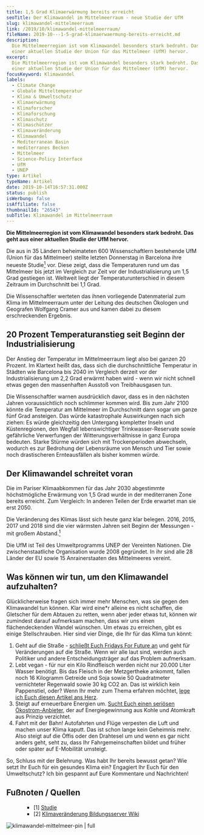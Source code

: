 ```yaml
---
title: 1,5 Grad Klimaerwärmung bereits erreicht
seoTitle: Der Klimawandel im Mittelmeerraum - neue Studie der UfM
slug: klimawandel-mittelmeerraum
link: /2019/10/klimawandel-mittelmeerraum/
fileName: 2019-10---1-5-grad-klimaerwaermung-bereits-erreicht.md
description:
  Die Mittelmeerregion ist vom Klimawandel besonders stark bedroht. Das geht aus
  einer aktuellen Studie der Union für das Mittelmeer (UfM) hervor.
excerpt:
  Die Mittelmeerregion ist vom Klimawandel besonders stark bedroht. Das geht aus
  einer aktuellen Studie der Union für das Mittelmeer (UfM) hervor.
focusKeyword: Klimawandel
labels:
  - Climate Change
  - Globale Mitteltemperatur
  - Klima & Umweltschutz
  - Klimaerwärmung
  - Klimaforscher
  - Klimaforschung
  - Klimaschutz
  - Klimaschützer
  - Klimaveränderung
  - Klimawandel
  - Mediterranean Basin
  - mediterranes Becken
  - Mittelmeer
  - Science-Policy Interface
  - UfM
  - UNEP
type: Artikel
typeName: Artikel
date: 2019-10-14T16:57:31.000Z
status: publish
isWerbung: false
isAffiliate: false
thumbnailId: "26543"
subTitle: Klimawandel im Mittelmeerraum
---
```


<strong>Die Mittelmeerregion ist vom Klimawandel besonders stark bedroht. Das
geht aus einer aktuellen Studie der UfM hervor.</strong>

Die aus in 35 Ländern beheimateten 600 Wissenschaftlern bestehende UfM (Union
für das Mittelmeer) stellte letzten Donnerstag in Barcelona ihre neueste
Studie<a href="#1"><sup>1</sup></a> vor. Diese zeigt, dass die Temperaturen rund
um das Mittelmeer bis jetzt im Vergleich zur Zeit vor der Industrialisierung um
1,5 Grad gestiegen ist. Weltweit liegt der Temperaturunterschied in diesem
Zeitraum im Durchschnitt bei 1,1 Grad.

Die Wissenschaftler werteten das ihnen vorliegende Datenmaterial zum Klima im
Mittelmeerraum unter der Leitung des deutschen Ökologen und Geografen Wolfgang
Cramer aus und kamen dabei zu diesem erschreckenden Ergebnis.

## 20 Prozent Temperaturanstieg seit Beginn der Industrialisierung

Der Anstieg der Temperatur im Mittelmeerraum liegt also bei ganzen 20 Prozent.
Im Klartext heißt das, dass sich die durchschnittliche Temperatur in Städten wie
Barcelona bis 2040 im Vergleich derzeit vor der Industrialisierung um 2,2 Grad
erwärmt haben wird - wenn wir nicht schnell etwas gegen den massenhaften Ausstoß
von Treibhausgasen tun.

Die Wissenschaftler warnen ausdrücklich davor, dass es in den nächsten Jahren
voraussichtlich noch schlimmer kommen wird. Bis zum Jahr 2100 könnte die
Temperatur am Mittelmeer im Durchschnitt dann sogar um ganze fünf Grad
ansteigen. Das würde katastrophale Auswirkungen nach sich ziehen: Es würde
gleichzeitig den Untergang kompletter Inseln und Küstenregionen, den Wegfall
lebenswichtiger Trinkwasser-Reservate sowie gefährliche Verwerfungen der
Witterungsverhältnisse in ganz Europa bedeuten. Starke Stürme würden sich mit
Trockenperioden abwechseln, wodurch es zur Bedrohung der Lebensräume von Mensch
und Tier sowie noch drastischeren Ernteausfällen als bisher kommen würde.

## Der Klimawandel schreitet voran

Die im Pariser Klimaabkommen für das Jahr 2030 abgestimmte höchstmögliche
Erwärmung von 1,5 Grad wurde in der mediterranen Zone bereits erreicht. Zum
Vergleich: In anderen Teilen der Erde erwartet man sie erst 2050.

Die Veränderung des Klimas lässt sich heute ganz klar belegen. 2016, 2015, 2017
und 2018 sind die vier wärmsten Jahren seit Beginn der Messungen - mit großem
Abstand.<a href="#1"><sup>1</sup></a>

Die UfM ist Teil des Umweltprogramms UNEP der Vereinten Nationen. Die
zwischenstaatliche Organisation wurde 2008 gegründet. In ihr sind alle 28 Länder
der EU sowie 15 Anrainerstaaten des Mittelmeeres vereint.

## Was können wir tun, um den Klimawandel aufzuhalten?

Glücklicherweise fragen sich immer mehr Menschen, was sie gegen den Klimawandel
tun können. Klar wird eine\*r alleine es nicht schaffen, die Gletscher für dem
Abtauen zu retten, wenn aber jeder etwas tut, können wir zumindest darauf
aufmerksam machen, dass wir uns einen flächendeckenden Wandel wünschen. Um etwas
zu erreichen, gibt es einige Stellschrauben. Hier sind vier Dinge, die Ihr für
das Klima tun könnt:

<ol>
    <li>Geht auf die Straße - <a href="http://cardamonchai.com/2019/09/allefuersklima-hamburg/">schließt Euch Fridays For Future an</a> und geht für Veränderungen auf die Straße. Wenn wir alle laut sind, werden auch Politiker und andere Entscheidungsträger auf das Problem aufmerksam.</li>
    <li>Lebt vegan - für nur ein Kilo Rindfleisch werden nicht nur 20.000 Liter Wasser benötigt. Bis das Fleisch in der Metzgertheke ankommt, fallen noch 16 Kilogramm Getreide und Soja sowie 50 Quadratmeter vernichteter Regenwald sowie 30 kg CO2 an. Das ist wirklich kein Pappenstiel, oder? Wenn Ihr mehr zum Thema erfahren möchtet, <a href="http://cardamonchai.com/2014/07/soja-klimaschutz-oekologischer-fussabdruck/" target="_blank" rel="noopener">lege ich Euch diesen Artikel ans Herz</a>.</li>
    <li>Steigt auf erneuerbare Energien um. <a href="http://cardamonchai.com/2011/04/stromanbieter-wechseln/" target="_blank" rel="noopener">Sucht Euch einen seriösen Ökostrom-Anbieter</a>, der auf Energiegewinnung aus Kohle und Atomkraft aus Prinzip verzichtet.</li>
    <li>Fahrt mit der Bahn! Autofahrten und Flüge verpesten die Luft und machen unser Klima kaputt. Das ist schon lange kein Geheimnis mehr. Also steigt auf die Öffis oder den Drahtesel um und wenn es gar nicht anders geht, seht zu, dass Ihr Fahrgemeinschaften bildet und früher oder später auf E-Mobilität umsteigt.</li>
</ol>

So, Schluss mit der Belehrung. Was habt Ihr bereits bewusst getan? Wie setzt Ihr
Euch für ein gesundes Klima ein? Engagiert Ihr Euch für den Umweltschutz? Ich
bin gespannt auf Eure Kommentare und Nachrichten!

## Fußnoten / Quellen

<ul>
    <li style="list-style-type: none;">
<ul>
    <li style="list-style-type: none;">
<ul>
    <li id="1">[1] <a href="http://www.medecc.org/medecc-booklet-isk-associated-to-climate-and-environmental-changes-in-the-mediterranean-region/" target="_blank" rel="noopener">Studie</a></li>
    <li id="2">[2] <a href="https://wiki.bildungsserver.de/klimawandel/index.php/Aktuelle_Klima%C3%A4nderungen" target="_blank" rel="noopener">Klimaveränderung Bildungsserver Wiki</a></li>
</ul>
</li>
</ul>
</li>
</ul>

![klimawandel-mittelmeer-pin | full](http://cardamonchai.com/wp-content/uploads/2019/10/Wedding-Planner-Blog-2.png)
